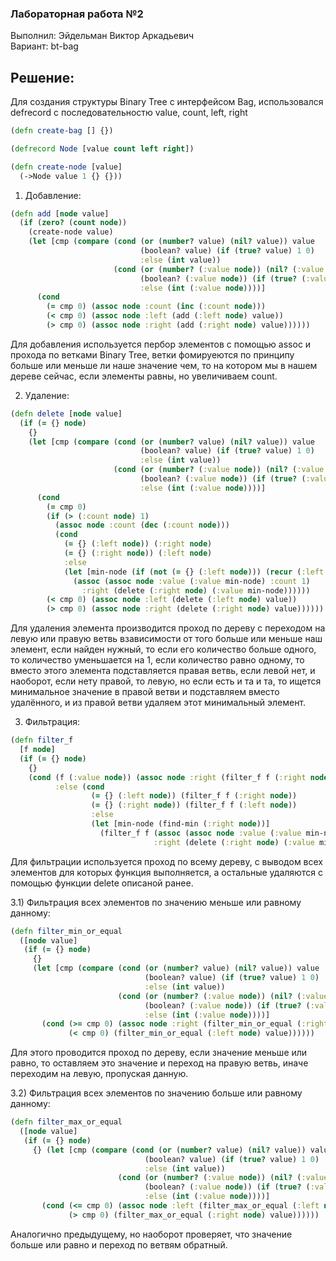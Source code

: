 ### Лабораторная работа №2

Выполнил: Эйдельман Виктор Аркадьевич</br>
Вариант: bt-bag

## Решение:

Для создания структуры Binary Tree с интерфейсом Bag, использовался defrecord с последовательностю value, count, left, right
```clojure
(defn create-bag [] {})

(defrecord Node [value count left right])

(defn create-node [value]
  (->Node value 1 {} {}))
```

1) Добавление:
```clojure
(defn add [node value]
  (if (zero? (count node))
    (create-node value)
    (let [cmp (compare (cond (or (number? value) (nil? value)) value
                             (boolean? value) (if (true? value) 1 0)
                             :else (int value))
                       (cond (or (number? (:value node)) (nil? (:value node))) (:value node)
                             (boolean? (:value node)) (if (true? (:value node)) 1 0)
                             :else (int (:value node))))]
      (cond
        (= cmp 0) (assoc node :count (inc (:count node)))
        (< cmp 0) (assoc node :left (add (:left node) value))
        (> cmp 0) (assoc node :right (add (:right node) value))))))
```
Для добавления используется пербор элементов с помощью assoc и прохода по ветками Binary Tree,
ветки фомируеются по принципу больше или меньше ли наше значение чем, то на котором мы в нашем
дереве сейчас, если элементы равны, но увеличиваем count.

2) Удаление:

```clojure
(defn delete [node value]
  (if (= {} node)
    {}
    (let [cmp (compare (cond (or (number? value) (nil? value)) value
                             (boolean? value) (if (true? value) 1 0)
                             :else (int value))
                       (cond (or (number? (:value node)) (nil? (:value node))) (:value node)
                             (boolean? (:value node)) (if (true? (:value node)) 1 0)
                             :else (int (:value node))))]
      (cond
        (= cmp 0)
        (if (> (:count node) 1)
          (assoc node :count (dec (:count node)))
          (cond
            (= {} (:left node)) (:right node)
            (= {} (:right node)) (:left node)
            :else
            (let [min-node (if (not (= {} (:left node))) (recur (:left node)) node)]
              (assoc (assoc node :value (:value min-node) :count 1)
                :right (delete (:right node) (:value min-node))))))
        (< cmp 0) (assoc node :left (delete (:left node) value))
        (> cmp 0) (assoc node :right (delete (:right node) value))))))
```

Для удаления элемента производится проход по дереву с переходом на левую или правую
ветвь взависимости от того больше или меньше наш элемент, если найден нужный,
то если его количество больше одного, то количество уменьшается на 1, если количество равно одному,
то вместо этого элемента подставляется правая ветвь, если левой нет, и наоборот, если нету правой,
то левую, но если есть и та и та, то ищется минимальное значение в правой ветви и подставляем вместо
удалённого, и из правой ветви удаляем этот минимальный элемент.

3) Фильтрация:

```clojure
(defn filter_f
  [f node]
  (if (= {} node)
    {}
    (cond (f (:value node)) (assoc node :right (filter_f f (:right node)) :left (filter_f f (:left node)))
          :else (cond
                  (= {} (:left node)) (filter_f f (:right node))
                  (= {} (:right node)) (filter_f f (:left node))
                  :else
                  (let [min-node (find-min (:right node))]
                    (filter_f f (assoc (assoc node :value (:value min-node) :count 1)
                                :right (delete (:right node) (:value min-node)))))))))
```

Для фильтрации используется проход по всему дереву, с выводом всех элементов
для которых функция выполняется, а остальные удаляются с помощью функции
delete описаной ранее.

3.1) Фильтрация всех элементов по значению меньше или равному данному:

```clojure
(defn filter_min_or_equal
  ([node value]
   (if (= {} node)
     {}
     (let [cmp (compare (cond (or (number? value) (nil? value)) value
                              (boolean? value) (if (true? value) 1 0)
                              :else (int value))
                        (cond (or (number? (:value node)) (nil? (:value node))) (:value node)
                              (boolean? (:value node)) (if (true? (:value node)) 1 0)
                              :else (int (:value node))))]
       (cond (>= cmp 0) (assoc node :right (filter_min_or_equal (:right node) value))
             (< cmp 0) (filter_min_or_equal (:left node) value))))))
```

Для этого проводится проход по дереву, если значение меньше или равно, то оставляем это значение и переход на правую ветвь, иначе переходим на левую, пропуская данную.

3.2) Фильтрация всех элементов по значению больше или равному данному:

```clojure
(defn filter_max_or_equal
  ([node value]
   (if (= {} node)
     {} (let [cmp (compare (cond (or (number? value) (nil? value)) value
                              (boolean? value) (if (true? value) 1 0)
                              :else (int value))
                        (cond (or (number? (:value node)) (nil? (:value node))) (:value node)
                              (boolean? (:value node)) (if (true? (:value node)) 1 0)
                              :else (int (:value node))))]
       (cond (<= cmp 0) (assoc node :left (filter_max_or_equal (:left node) value))
             (> cmp 0) (filter_max_or_equal (:right node) value))))))
```

Аналогично предыдущему, но наоборот проверяет, что значение больше или равно и переход по ветвям обратный.
